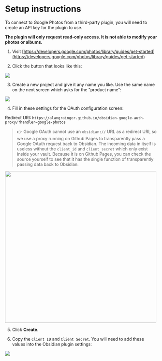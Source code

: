 # Setup instructions

To connect to Google Photos from a third-party plugin, you will need to create an API key for the plugin to use.

**The plugin will only request read-only access. It is not able to modify your photos or albums.**

1. Visit [https://developers.google.com/photos/library/guides/get-started](https://developers.google.com/photos/library/guides/get-started)

2. Click the button that looks like this:

![](../img/setup-enable.png)

3. Create a new project and give it any name you like. 
Use the same name on the next screen which asks for the "product name":

![](../img/setup-create-project.png)

4. Fill in these settings for the OAuth configuration screen:

Redirect URI: `https://alangrainger.github.io/obsidian-google-auth-proxy/?handler=google-photos`

> 👉 Google OAuth cannot use an `obsidian://` URL as a redirect URI, so we use a proxy running on Github Pages to transparently pass a Google OAuth request back to Obsidian. The incoming data in itself is useless without the `client_id` and `client_secret` which only exist inside your vault. Because it is on Github Pages, you can check the source yourself to see that it has the single function of transparently passing data back to Obsidian.

<img src="https://github.com/alangrainger/obsidian-google-photos/assets/16197738/67aa8070-0707-40d6-af08-bda414d2d1cd" style="width:500px">

5. Click **Create**.

6. Copy the `Client ID` and `Client Secret`. You will need to add these values into the Obsidian plugin settings:

![](../img/setup-client-conf.png)
